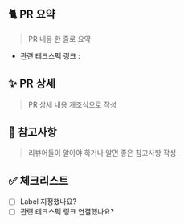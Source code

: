 ## 🐈 PR 요약
> PR 내용 한 줄로 요약
- 관련 테크스펙 링크 :

## ✨ PR 상세
> PR 상세 내용 개조식으로 작성

## 🚨 참고사항
> 리뷰어들이 알아야 하거나 알면 좋은 참고사항 작성

## ✅ 체크리스트
- [ ] Label 지정했나요?
- [ ] 관련 테크스펙 링크 연결했나요?
